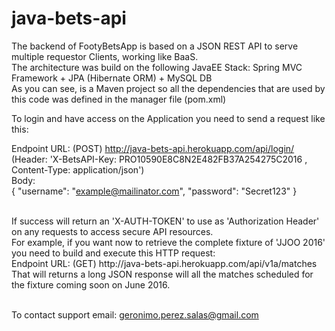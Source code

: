 # java-bets-api

The backend of FootyBetsApp is based on a JSON REST API to serve multiple requestor Clients, working like BaaS. <br />
The architecture was build on the following JavaEE Stack: Spring MVC Framework + JPA (Hibernate ORM) + MySQL DB <br />
As you can see, is a Maven project so all the dependencies that are used by this code was defined in the manager file (pom.xml) <br />

To login and have access on the Application you need to send a request like this: <br />

 Endpoint URL: (POST) http://java-bets-api.herokuapp.com/api/login/  <br />
 (Header: 'X-BetsAPI-Key: PRO10590E8C8N2E482FB37A254275C2016 , Content-Type: application/json') <br />
 Body:  
  {
   "username": "example@mailinator.com",
   "password": "Secret123"
  }
 
 <br /> 
 If success will return an 'X-AUTH-TOKEN' to use as 'Authorization Header' on any requests to access secure API resources. <br />
 For example, if you want now to retrieve the complete fixture of 'JJOO 2016' you need to build and execute this HTTP request: <br />
  Endpoint URL: (GET) http://java-bets-api.herokuapp.com/api/v1a/matches  <br />
  That will returns a long JSON response will all the matches scheduled for the fixture coming soon on June 2016. <br /><br />
  
  To contact support email: geronimo.perez.salas@gmail.com

 
